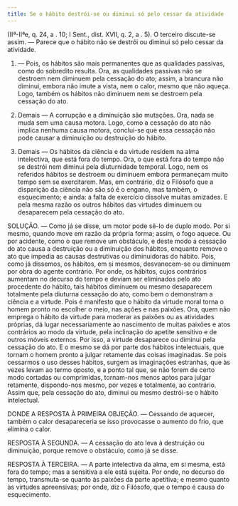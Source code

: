 ```yaml
---
title: Se o hábito destrói-se ou diminui só pelo cessar da atividade
---
```


(IIª-IIªe, q. 24, a . 10; I Sent., dist. XVII, q. 2, a . 5).
  O terceiro discute-se assim. — Parece que o hábito não se destrói ou diminui só pelo cessar da atividade.  

1. — Pois, os hábitos são mais permanentes que as qualidades passivas, como do sobredito resulta. Ora, as qualidades passivas não se destroem nem diminuem pela cessação do ato; assim, a brancura não diminui, embora não imute a vista, nem o calor, mesmo que não aqueça. Logo, também os hábitos não diminuem nem se destroem pela cessação do ato.  

2. Demais — A corrupção e a diminuição são mutações. Ora, nada se muda sem uma causa motora. Logo, como a cessação do ato não implica nenhuma causa motora, conclui-se que essa cessação não pode causar a diminuição ou destruição do hábito. 

3. Demais — Os hábitos da ciência e da virtude residem na alma intelectiva, que está fora do tempo. Ora, o que está fora do tempo não se destrói nem diminui pela diuturnidade temporal. Logo, nem os referidos hábitos se destroem ou diminuem embora permaneçam muito tempo sem se exercitarem.  Mas, em contrário, diz o Filósofo que a disparição da ciência não são só é o engano, mas também, o esquecimento; e ainda: a falta de exercício dissolve muitas amizades. E pela mesma razão os outros hábitos das virtudes diminuem ou desaparecem pela cessação do ato.  

SOLUÇÃO. — Como já se disse, um motor pode sê-lo de duplo modo. Por si mesmo, quando move em razão da própria forma; assim, o fogo aquece. Ou por acidente, como o que remove um obstáculo, e deste modo a cessação do ato causa a destruição ou a diminuição dos hábitos, enquanto remove o ato que impedia as causas destrutivas ou diminuidoras do hábito. Pois, como já dissemos, os hábitos, em si mesmos, desvanecem-se ou diminuem por obra do agente contrário. Por onde, os hábitos, cujos contrários aumentam no decurso do tempo e deviam ser eliminados pelo ato procedente do hábito, tais hábitos diminuem ou mesmo desaparecem totalmente pela diuturna cessação do ato, como bem o demonstram a ciência e a virtude.  Pois é manifesto que o hábito da virtude moral torna o homem pronto no escolher o meio, nas ações e nas paixões. Ora, quem não emprega o hábito da virtude para moderar as paixões ou as atividades próprias, dá lugar necessariamente ao nascimento de muitas paixões e atos contrários ao modo da virtude, pela inclinação do apetite sensitivo e de outros móveis externos. Por isso, a virtude desaparece ou diminui pela cessação do ato.  E o mesmo se dá por parte dos hábitos intelectuais, que tornam o homem pronto a julgar retamente das coisas imaginadas. Se pois cessarmos o uso desses hábitos, surgem as imaginações estranhas, que às vezes levam ao termo oposto, e a ponto tal que, se não forem de certo modo cortadas ou comprimidas, tornam-nos menos aptos para julgar retamente, dispondo-nos mesmo, por vezes e totalmente, ao contrário. Assim que, pela cessação do ato, diminui ou mesmo destrói-se o hábito intelectual.  

DONDE A RESPOSTA À PRIMEIRA OBJEÇÃO. — Cessando de aquecer, também o calor desapareceria se isso provocasse o aumento do frio, que elimina o calor.  

RESPOSTA À SEGUNDA. — A cessação do ato leva à destruição ou diminuição, porque remove o obstáculo, como já se disse.  

RESPOSTA À TERCEIRA. — A parte intelectiva da alma, em si mesma, está fora do tempo; mas a sensitiva a ele está sujeita. Por onde, no decurso do tempo, transmuta-se quanto às paixões da parte apetitiva; e mesmo quanto às virtudes apreensivas; por onde, diz o Filósofo, que o tempo é causa do esquecimento.